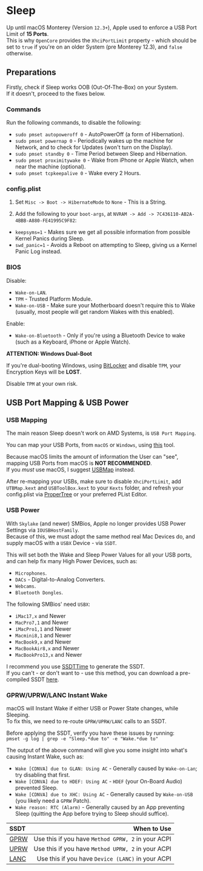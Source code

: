 # Sleep

Up until macOS Monterey (Version `12.3+`), Apple used to enforce a USB Port Limit of **15 Ports**.<br>
This is why `OpenCore` provides the `XhciPortLimit` property - which should be set to `true` if you're on an older System (pre Monterey 12.3), and `false` otherwise.

## Preparations

Firstly, check if Sleep works OOB (Out-Of-The-Box) on your System.<br>
If it doesn't, proceed to the fixes below.

### Commands
Run the following commands, to disable the following:

- `sudo pmset autopoweroff 0` - AutoPowerOff (a form of Hibernation).
- `sudo pmset powernap 0` - Periodically wakes up the machine for Network, and to check for Updates (won't turn on the Display).
- `sudo pmset standby 0` - Time Period between Sleep and Hibernation.
- `sudo pmset proximitywake 0` - Wake from iPhone or Apple Watch, when near the machine (optional).
- `sudo pmset tcpkeepalive 0` - Wake every 2 Hours.

### config.plist

1. Set `Misc -> Boot -> HibernateMode` to `None` - This is a String.

2. Add the following to your `boot-args`, at `NVRAM -> Add -> 7C436110-AB2A-4BBB-A880-FE41995C9F82`:

- `keepsyms=1` - Makes sure we get all possible information from possible Kernel Panics during Sleep.
- `swd_panic=1` - Avoids a Reboot on attempting to Sleep, giving us a Kernel Panic Log instead.

### BIOS

Disable:

- `Wake-on-LAN`.
- `TPM` - Trusted Platform Module.
- `Wake-on-USB` - Make sure your Motherboard doesn't require this to Wake (usually, most people will get random Wakes with this enabled).

Enable:

- `Wake-on-Bluetooth` - Only if you're using a Bluetooth Device to wake (such as a Keyboard, iPhone or Apple Watch).

**ATTENTION: Windows Dual-Boot**

If you're dual-booting Windows, using [BitLocker](https://support.microsoft.com/en-us/windows/bitlocker-drive-encryption-76b92ac9-1040-48d6-9f5f-d14b3c5fa178) and disable `TPM`, your Encryption Keys will be **LOST**.

Disable `TPM` at your own risk.

## USB Port Mapping & USB Power

### USB Mapping

The main reason Sleep doesn't work on AMD Systems, is `USB Port Mapping`.

You can map your USB Ports, from `macOS` or `Windows`, using [this](https://github.com/usbtoolbox/tool) tool.

Because macOS limits the amount of information the User can "see", mapping USB Ports from macOS is **NOT RECOMMENDED**.<br>
If you *must* use macOS, I suggest [USBMap](https://github.com/CorpNewt/USBMap) instead.

After re-mapping your USBs, make sure to disable `XhciPortLimit`, add `UTBMap.kext` and `USBToolBox.kext` to your `Kexts` folder, and refresh your config.plist via [ProperTree](https://github.com/corpnewt/ProperTree) or your preferred PList Editor.

### USB Power

With `Skylake` (and newer) SMBios, Apple no longer provides USB Power Settings via `IOUSBHostFamily`.<br>
Because of this, we must adopt the same method real Mac Devices do, and supply macOS with a `USBX` Device - via `SSDT`.

This will set both the Wake and Sleep Power Values for all your USB ports, and can help fix many High Power Devices, such as:

- `Microphones`.
- `DACs` - Digital-to-Analog Converters.
- `Webcams`.
- `Bluetooth Dongles`.

The following SMBios' need `USBX`:

- `iMac17,x` and Newer
- `MacPro7,1` and Newer
- `iMacPro1,1` and Newer
- `Macmini8,1` and Newer
- `MacBook9,x` and Newer
- `MacBookAir8,x` and Newer
- `MacBookPro13,x` and Newer

I recommend you use [SSDTTime](https://github.com/corpnewt/SSDTTime) to generate the SSDT.<br>
If you can't - or don't want to - use this method, you can download a pre-compiled SSDT [here](https://github.com/dortania/OpenCore-Post-Install/raw/refs/heads/master/extra-files/SSDT-USBX.aml).

### GPRW/UPRW/LANC Instant Wake

macOS will Instant Wake if either USB or Power State changes, while Sleeping.<br>
To fix this, we need to re-route `GPRW/UPRW/LANC` calls to an SSDT.

Before applying the SSDT, verify you have these issues by running:<br>
`pmset -g log | grep -e "Sleep.*due to" -e "Wake.*due to"`

The output of the above command will give you some insight into what's causing Instant Wake, such as:

- `Wake [CDNVA] due to GLAN: Using AC` - Generally caused by `Wake-on-Lan`; try disabling that first.
- `Wake [CDNVA] due to HDEF: Using AC` - `HDEF` (your On-Board Audio) prevented Sleep.
- `Wake [CDNVA] due to XHC: Using AC` - Generally caused by `Wake-on-USB` (you likely need a `GPRW` Patch).
- `Wake reason: RTC (Alarm)` - Generally caused by an App preventing Sleep (quitting the App before trying to Sleep should suffice).

| SSDT | When to Use |
| :--- | ---: |
| [GPRW](https://github.com/dortania/OpenCore-Post-Install/raw/refs/heads/master/extra-files/SSDT-GPRW.aml) | Use this if you have `Method GPRW, 2` in your ACPI |
| [UPRW](https://github.com/dortania/OpenCore-Post-Install/raw/refs/heads/master/extra-files/SSDT-UPRW.aml) | Use this if you have `Method UPRW, 2` in your ACPI |
| [LANC](https://github.com/dortania/OpenCore-Post-Install/raw/refs/heads/master/extra-files/SSDT-LANC.aml) | Use this if you have `Device (LANC)` in your ACPI |